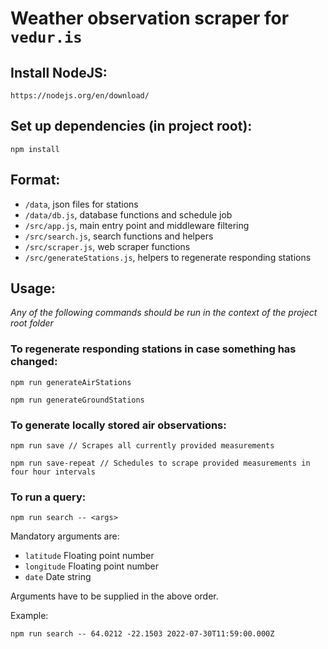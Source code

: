 # Weather observation scraper for `vedur.is`

## Install NodeJS:
```
https://nodejs.org/en/download/
```

## Set up dependencies (in project root):
```
npm install
```

## Format:

* `/data`, json files for stations
* `/data/db.js`, database functions and schedule job
* `/src/app.js`, main entry point and middleware filtering
* `/src/search.js`, search functions and helpers
* `/src/scraper.js`, web scraper functions
* `/src/generateStations.js`, helpers to regenerate responding stations

## Usage:

*Any of the following commands should be run in the context of the project root folder*

### To regenerate responding stations in case something has changed:
```
npm run generateAirStations

npm run generateGroundStations
```

### To generate locally stored air observations:
```
npm run save // Scrapes all currently provided measurements

npm run save-repeat // Schedules to scrape provided measurements in four hour intervals
```

### To run a query:
```
npm run search -- <args>
```

Mandatory arguments are:

* `latitude` Floating point number
* `longitude` Floating point number
* `date` Date string

Arguments have to be supplied in the above order.

Example:
```
npm run search -- 64.0212 -22.1503 2022-07-30T11:59:00.000Z
```
